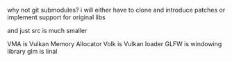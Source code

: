 why not git submodules?
i will either have to clone and introduce patches
or implement support for original libs

and just src is much smaller

VMA is Vulkan Memory Allocator
Volk is Vulkan loader
GLFW is windowing library
glm is linal